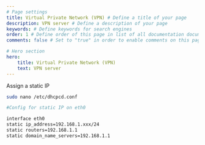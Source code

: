 ```yaml
---
# Page settings
title: Virtual Private Network (VPN) # Define a title of your page
description: VPN server # Define a description of your page
keywords: # Define keywords for search engines
order: 1 # Define order of this page in list of all documentation documents
comments: false # Set to "true" in order to enable comments on this page. Make sure you properly setup "disqus_forum_shortname" variable in "_config.yml"

# Hero section
hero:
    title: Virtual Private Network (VPN)
    text: VPN server
---
```


Assign a static IP

```bash
sudo nano /etc/dhcpcd.conf
```

```bash
#Config for static IP on eth0

interface eth0 
static ip_address=192.168.1.xxx/24 
static routers=192.168.1.1 
static domain_name_servers=192.168.1.1
```
